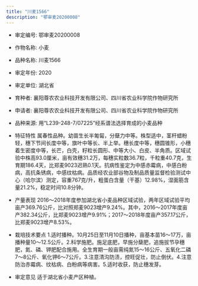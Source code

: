 ```yaml
---
title: "川麦1566"
description: "鄂审麦20200008"
---
```

* 审定编号:  鄂审麦20200008

*  作物名称:  小麦

*  品种名称:  川麦1566

*  审定年份:  2020

*  审定单位:  湖北省

* 育种者:  襄阳尊农农业科技开发有限公司、四川省农业科学院作物研究所

*  申请者:  襄阳尊农农业科技开发有限公司、四川省农业科学院作物研究所

*  品种来源:  用“L239-248-7/07225”经系谱法选择育成的小麦品种

*  特征特性
属春性品种。幼苗生长半匍匐，分蘖力中等。株型适中，茎秆蜡粉轻，穗下节间长度中等，旗叶中等长、半上举。穗长度中等，穗圆锥形，小穗着生密度中等，长芒，白壳，籽粒长圆形、中等大小、白皮、半角质。区域试验中株高93.0厘米，亩有效穗31.2万，每穗实粒数36.7粒，千粒重40.7克，生育期186.4天，比郑麦9023迟熟0.1天。抗病性鉴定为中感赤霉病，中感白粉病，高抗条锈病，中感纹枯病。品质经农业部谷物及制品质量监督检验测试中心（哈尔滨）测定，容重767克/升，粗蛋白含量（干基）12.98%，湿面筋含量21.2%，稳定时间10.8分钟。

*  产量表现
2016～2018年度参加湖北省小麦品种区域试验，两年区域试验平均亩产369.76公斤，比对照郑麦9023增产9.24%。其中，2016～2017年度亩产382.34公斤，比郑麦9023增产9.91%；2017～2018年度亩产357.17公斤，比郑麦9023增产8.53%。

*  栽培技术要点
1.适时播种。10月25日至11月10日播种，亩基本苗16～17万，亩播种量10～12.5公斤。2.科学施肥。施足底肥，早施分蘖肥，追施拔节孕穗肥，氮、磷、钾肥配合施用。全生育期一般亩需纯氮15～16公斤、五氧化二磷7～8公斤、氧化钾6～7公斤。3.注意清沟防渍，控旺促壮，防止倒伏。4.注意防治赤霉病、纹枯病、白粉病等病害。5.适时收获，防止穗发芽。

*  审定意见
适于湖北省小麦产区种植。
